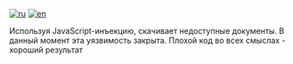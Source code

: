 [![ru](https://img.shields.io/badge/lang-ru-yellow.svg)](https://github.com/nalivayev/memorial_gang/blob/master/README.ru.md)
[![en](https://img.shields.io/badge/lang-en-red.svg)](https://github.com/nalivayev/memorial_gang/blob/master/README.md)

Используя JavaScript-инъекцию, скачивает недоступные документы. В данный момент эта уязвимость закрыта. Плохой код во всех смыслах - хороший результат
